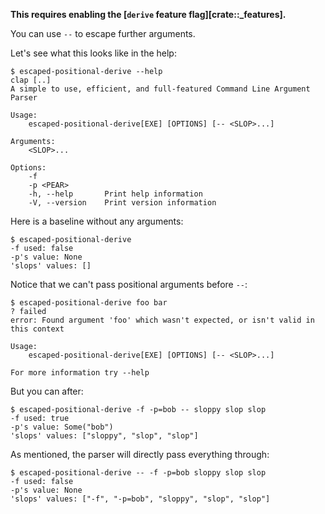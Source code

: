 **This requires enabling the [`derive` feature flag][crate::_features].**

You can use `--` to escape further arguments.

Let's see what this looks like in the help:
```console
$ escaped-positional-derive --help
clap [..]
A simple to use, efficient, and full-featured Command Line Argument Parser

Usage:
    escaped-positional-derive[EXE] [OPTIONS] [-- <SLOP>...]

Arguments:
    <SLOP>...    

Options:
    -f               
    -p <PEAR>        
    -h, --help       Print help information
    -V, --version    Print version information

```

Here is a baseline without any arguments:
```console
$ escaped-positional-derive
-f used: false
-p's value: None
'slops' values: []

```

Notice that we can't pass positional arguments before `--`:
```console
$ escaped-positional-derive foo bar
? failed
error: Found argument 'foo' which wasn't expected, or isn't valid in this context

Usage:
    escaped-positional-derive[EXE] [OPTIONS] [-- <SLOP>...]

For more information try --help

```

But you can after:
```console
$ escaped-positional-derive -f -p=bob -- sloppy slop slop
-f used: true
-p's value: Some("bob")
'slops' values: ["sloppy", "slop", "slop"]

```

As mentioned, the parser will directly pass everything through:
```console
$ escaped-positional-derive -- -f -p=bob sloppy slop slop
-f used: false
-p's value: None
'slops' values: ["-f", "-p=bob", "sloppy", "slop", "slop"]

```
